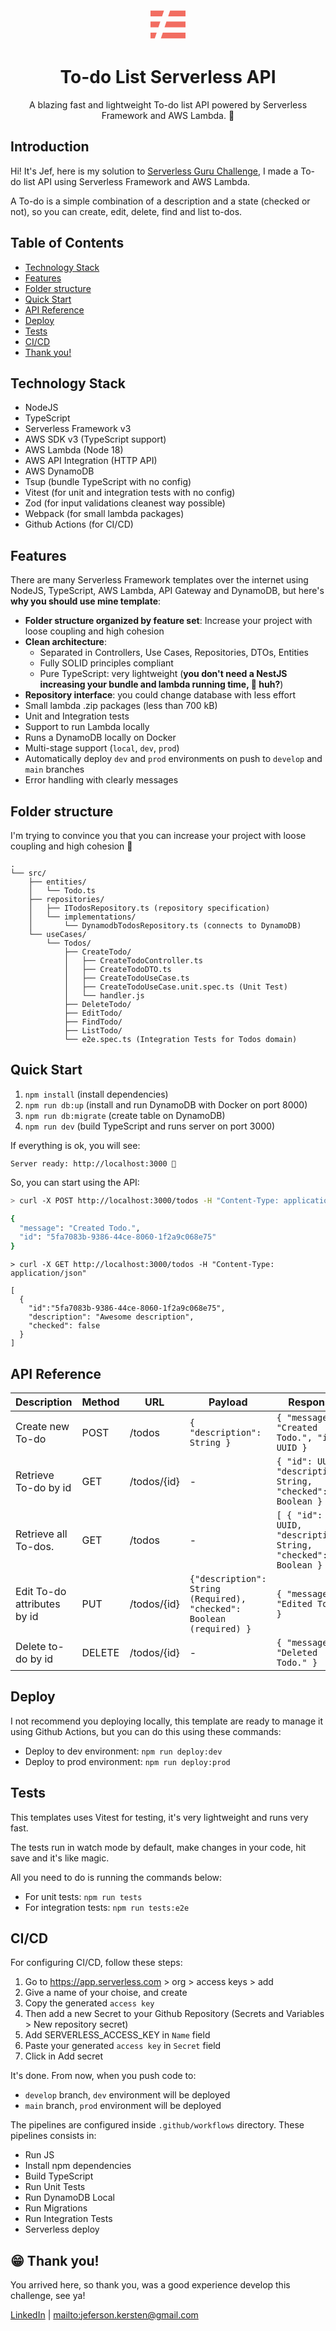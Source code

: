 <p align="center">
  <svg xmlns="http://www.w3.org/2000/svg" width="56" height="56" viewBox="0 0 256 204"><path fill="#F26D61" d="M0 161.202h45.312l-14.039 42.396H0v-42.396ZM0 80.6h72l-14.036 42.396H0V80.601ZM0 0h98.692l-14.04 42.395H0V0Zm143.349 0H256v42.395H129.312L143.349 0ZM116.66 80.6H256v42.397H102.622l14.038-42.396Zm-26.69 80.602H256v42.396H75.933l14.037-42.396Z"/></svg>
</p>
<h1 align="center">
  To-do List Serverless API
</h1>
<p align="center">
  A blazing fast and lightweight To-do list API powered by Serverless Framework and AWS Lambda. 🚀
</p>

## Introduction

Hi! It's Jef, here is my solution to [Serverless Guru Challenge](https://github.com/serverless-guru/code-challenges/tree/master/code-challenge-5), I made a To-do list API using Serverless Framework and AWS Lambda.

A To-do is a simple combination of a description and a state (checked or not), so you can create, edit, delete, find and list to-dos.

## Table of Contents

- [Technology Stack](#technology-stack)
- [Features](#features)
- [Folder structure](#folder-structure)
- [Quick Start](#quick-start)
- [API Reference](#api-reference)
- [Deploy](#deploy)
- [Tests](#tests)
- [CI/CD](#cicd)
- [Thank you!](#-thank-you)

## Technology Stack

- NodeJS
- TypeScript
- Serverless Framework v3
- AWS SDK v3 (TypeScript support)
- AWS Lambda (Node 18)
- AWS API Integration (HTTP API)
- AWS DynamoDB
- Tsup (bundle TypeScript with no config)
- Vitest (for unit and integration tests with no config)
- Zod (for input validations cleanest way possible)
- Webpack (for small lambda packages)
- Github Actions (for CI/CD)

## Features

There are many Serverless Framework templates over the internet using NodeJS, TypeScript, AWS Lambda, API Gateway and DynamoDB, but here's **why you should use mine template**:

- **Folder structure organized by feature set**: Increase your project with loose coupling and high cohesion
- **Clean architecture**:
  - Separated in Controllers, Use Cases, Repositories, DTOs, Entities
  - Fully SOLID principles compliant
  - Pure TypeScript: very lightweight (**you don't need a NestJS increasing your bundle and lambda running time, 🤔 huh?**)
- **Repository interface**: you could change database with less effort
- Small lambda .zip packages (less than 700 kB)
- Unit and Integration tests
- Support to run Lambda locally
- Runs a DynamoDB locally on Docker
- Multi-stage support (`local`, `dev`, `prod`)
- Automatically deploy `dev` and `prod` environments on push to `develop` and `main` branches
- Error handling with clearly messages

## Folder structure

I'm trying to convince you that you can increase your project with loose coupling and high cohesion 🎉

```
.
└── src/
    ├── entities/
    │   └── Todo.ts
    ├── repositories/
    │   ├── ITodosRepository.ts (repository specification)
    │   └── implementations/
    │       └── DynamodbTodosRepository.ts (connects to DynamoDB)
    └── useCases/
        └── Todos/
            ├── CreateTodo/
            │   ├── CreateTodoController.ts
            │   ├── CreateTodoDTO.ts
            │   ├── CreateTodoUseCase.ts
            │   ├── CreateTodoUseCase.unit.spec.ts (Unit Test)
            │   └── handler.js
            ├── DeleteTodo/
            ├── EditTodo/
            ├── FindTodo/
            ├── ListTodo/
            └── e2e.spec.ts (Integration Tests for Todos domain)
```

## Quick Start

1. `npm install` (install dependencies)
2. `npm run db:up` (install and run DynamoDB with Docker on port 8000)
3. `npm run db:migrate` (create table on DynamoDB)
4. `npm run dev` (build TypeScript and runs server on port 3000)

If everything is ok, you will see:

```
Server ready: http://localhost:3000 🚀
```

So, you can start using the API:

```sh
> curl -X POST http://localhost:3000/todos -H "Content-Type: application/json" -d '{"description": "Awesome description"}'

{
  "message": "Created Todo.",
  "id": "5fa7083b-9386-44ce-8060-1f2a9c068e75"
}
```

```
> curl -X GET http://localhost:3000/todos -H "Content-Type: application/json"

[
  {
    "id":"5fa7083b-9386-44ce-8060-1f2a9c068e75",
    "description": "Awesome description",
    "checked": false
  }
]
```

## API Reference

Description                 | Method | URL         | Payload     | Response     
----------------------------|--------|-------------|-------------|--------------
Create new To-do            | POST   | /todos      | `{ "description": String }` | `{ "message": "Created Todo.", "id": UUID }`
Retrieve To-do by id        | GET    | /todos/{id} | -           | `{ "id": UUID, "description": String, "checked": Boolean }`
Retrieve all To-dos.        | GET    | /todos      | -           | `[ { "id": UUID, "description": String, "checked": Boolean } ]`
Edit To-do attributes by id | PUT    | /todos/{id} | `{"description": String (Required), "checked": Boolean (required) }` | `{ "message": "Edited Todo." }`
Delete to-do by id           | DELETE | /todos/{id} | -           | `{ "message": "Deleted Todo." }`

## Deploy

I not recommend you deploying locally, this template are ready to manage it using Github Actions, but you can do this using these commands:

- Deploy to dev environment: `npm run deploy:dev`
- Deploy to prod environment: `npm run deploy:prod`

## Tests

This templates uses Vitest for testing, it's very lightweight and runs very fast.

The tests run in watch mode by default, make changes in your code, hit save and it's like magic.

All you need to do is running the commands below:

- For unit tests: `npm run tests`
- For integration tests: `npm run tests:e2e`

## CI/CD

For configuring CI/CD, follow these steps:

1. Go to https://app.serverless.com > org > access keys > add
2. Give a name of your choise, and create
3. Copy the generated `access key`
4. Then add a new Secret to your Github Repository (Secrets and Variables > New repository secret)
5. Add SERVERLESS_ACCESS_KEY in `Name` field
6. Paste your generated `access key` in `Secret` field
7. Click in Add secret

It's done. From now, when you push code to:

- `develop` branch, `dev` environment will be deployed
- `main` branch, `prod` environment will be deployed

The pipelines are configured inside `.github/workflows` directory. These pipelines consists in:

- Run JS
- Install npm dependencies
- Build TypeScript
- Run Unit Tests
- Run DynamoDB Local
- Run Migrations
- Run Integration Tests
- Serverless deploy

## 😁 Thank you!

You arrived here, so thank you, was a good experience develop this challenge, see ya!

[LinkedIn](https://linkedin.com/in/jeferson-kersten/) | [mailto:jeferson.kersten@gmail.com](mailto:jeferson.kersten@gmail.com)